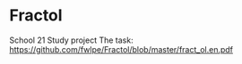 # Fractol
School 21 Study project
The task:
https://github.com/fwlpe/Fractol/blob/master/fract_ol.en.pdf
